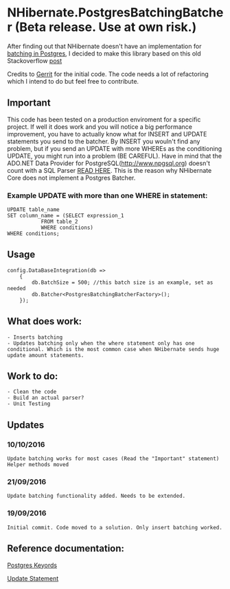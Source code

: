 # NHibernate.PostgresBatchingBatcher (Beta release. Use at own risk.)

After finding out that NHibernate doesn't have an implementation for [batching in Postgres](https://github.com/nhibernate/nhibernate-core/tree/master/src/NHibernate/AdoNet), I decided to make this library based on this old Stackoverflow [post](http://stackoverflow.com/questions/4611337/nhibernate-does-not-seems-doing-bulk-inserting-into-postgresql)

Credits to [Gerrit](http://stackoverflow.com/users/960796/gerrit) for the initial code.
The code needs a lot of refactoring which I intend to do but feel free to contribute.

## Important

This code has been tested on a production enviroment for a specific project. If well it does work and you will notice a big performance improvement, you have to actually know what for INSERT and UPDATE statements you send to the batcher.
By INSERT you wouln't find any problem, but if you send an UPDATE with more WHEREs as the conditioning UPDATE, you might run into a problem (BE CAREFUL).
Have in mind that the ADO.NET Data Provider for PostgreSQL(http://www.npgsql.org) doesn't count with a SQL Parser [READ HERE](https://github.com/npgsql/npgsql/issues/1042). This is the reason why NHibernate Core does not implement a Postgres Batcher.

### Example UPDATE with more than one WHERE in statement:

	UPDATE table_name
	SET column_name = (SELECT expression_1
		       FROM table_2
		       WHERE conditions)
	WHERE conditions;

## Usage
	
	config.DataBaseIntegration(db =>
		{
			db.BatchSize = 500; //this batch size is an example, set as needed
			db.Batcher<PostgresBatchingBatcherFactory>();
		});


## What does work:

	- Inserts batching
	- Updates batching only when the where statement only has one conditional. Which is the most common case when NHibernate sends huge update amount statements.

## Work to do:

	- Clean the code
	- Build an actual parser?
	- Unit Testing

## Updates

### 10/10/2016
	Update batching works for most cases (Read the "Important" statement)
	Helper methods moved

### 21/09/2016
	Update batching functionality added. Needs to be extended.
 
### 19/09/2016
	Initial commit. Code moved to a solution. Only insert batching worked.
	
	
## Reference documentation:

[Postgres Keyords](https://www.postgresql.org/docs/7.3/static/sql-keywords-appendix.html)

[Update Statement](https://www.postgresql.org/docs/9.3/static/sql-update.html)
